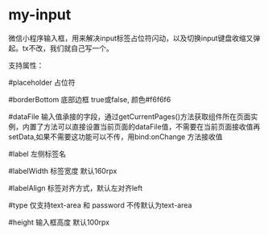 # my-input
微信小程序输入框，用来解决input标签占位符闪动，以及切换input键盘收缩又弹起。tx不改，我们就自己写一个。

支持属性：

#placeholder 占位符

#borderBottom 底部边框 true或false, 颜色#f6f6f6

#dataFile 输入值承接的字段，通过getCurrentPages()方法获取组件所在页面实例，内置了方法可以直接设置当前页面的dataFile值，不需要在当前页面接收值再setData,如果不需要这功能可以不传，用bind:onChange 方法接收值

#label 左侧标签名

#labelWidth 标签宽度 默认160rpx

#labelAlign 标签对齐方式，默认左对齐left

#type 仅支持text-area 和 password 不传默认为text-area

#height 输入框高度 默认100rpx
